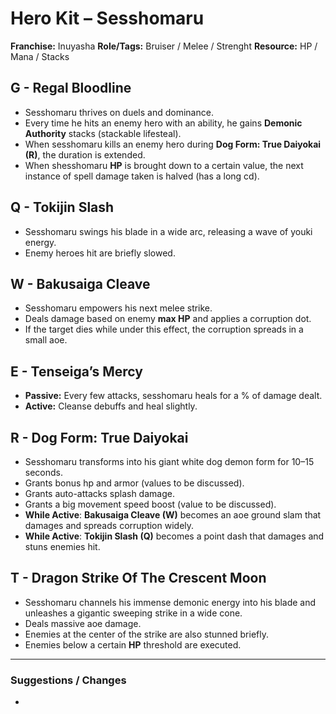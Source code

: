 # Hero Kit – Sesshomaru

**Franchise:** Inuyasha
**Role/Tags:** Bruiser / Melee / Strenght 
**Resource:** HP / Mana / Stacks

## G - Regal Bloodline
- Sesshomaru thrives on duels and dominance.
- Every time he hits an enemy hero with an ability, he gains **Demonic Authority** stacks (stackable lifesteal).
- When sesshomaru kills an enemy hero during **Dog Form: True Daiyokai (R)**, the duration is extended.
- When shesshomaru **HP** is brought down to a certain value, the next instance of spell damage taken is halved (has a long cd). 

## Q - Tokijin Slash
- Sesshomaru swings his blade in a wide arc, releasing a wave of youki energy.
- Enemy heroes hit are briefly slowed.

## W - Bakusaiga Cleave
- Sesshomaru empowers his next melee strike.
- Deals damage based on enemy **max HP** and applies a corruption dot.
- If the target dies while under this effect, the corruption spreads in a small aoe.

## E - Tenseiga’s Mercy
- **Passive:** Every few attacks, sesshomaru heals for a % of damage dealt.
- **Active:** Cleanse debuffs and heal slightly.

## R - Dog Form: True Daiyokai
- Sesshomaru transforms into his giant white dog demon form for 10–15 seconds.
- Grants bonus hp and armor (values to be discussed).
- Grants auto-attacks splash damage.
- Grants a big movement speed boost (value to be discussed).
- **While Active**: **Bakusaiga Cleave (W)** becomes an aoe ground slam that damages and spreads corruption widely.
- **While Active**: **Tokijin Slash (Q)** becomes a point dash that damages and stuns enemies hit.

## T - Dragon Strike Of The Crescent Moon
- Sesshomaru channels his immense demonic energy into his blade and unleashes a gigantic sweeping strike in a wide cone.
- Deals massive aoe damage.
- Enemies at the center of the strike are also stunned briefly.
- Enemies below a certain **HP** threshold are executed.

---

### Suggestions / Changes
- <your notes here>